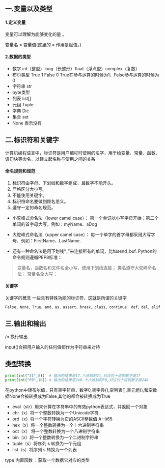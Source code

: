## 一.变量以及类型

#### 1.定义变量

变量可以理解为能够变化的量 。

变量名 = 变量值(这里的 = 作用是赋值。)

#### 2.数据的类型

- 数字     int（整型）long（长整形）float（浮点型）complex（复数）
- 布尔类型 True 1   False 0 True在参与运算的时候为1，False参与运算的时候为0
- 字符串 str
- byte类型
- 列表 list[]
- 元组 Tuple
- 字典 Dic
- 集合 set
- None 表示没有

## 二.标识符和关键字

计算机编程语言中，标识符是用户编程时使用的名字，用于给变量、常量、函数、语句块等命名，以建立起名称与使用之间的关系

#### 命名规则和规范

1. 标识符由字母、下划线和数字组成，且数字不能开头。
2. 严格区分大小写。
3. 不能使用关键字。
4. 标识符命名要做到顾名思义。
5. 遵守一定的命名规范。

- 小驼峰式命名法（lower camel case）： 第一个单词以小写字母开始；第二个单词的首字母大写，例如：myName、aDog
- 大驼峰式命名法（upper camel case）： 每一个单字的首字母都采用大写字母，例如：FirstName、LastName.

- 还有一种命名法是用下划线“_”来连接所有的单词，比如send_buf. Python的命令规则遵循PEP8标准：

> 变量名，函数名和文件名全小写，使用下划线连接； 类名遵守大驼峰命名法； 常量名全大写；

#### 关键字

关键字的概念 一些具有特殊功能的标识符，这就是所谓的关键字

```python
False、None、True、and、as、assert、break、class、continue  def、del、elif、else、except、finally、for、from、global  if、import、in、is、lambda、nonlocal、not、or、pass、raise、return、try、while、 with、yield
```

## 三.输出和输出

/n 换行输出

input()会把用户输入的任何值都作为字符串来对待

## 类型转换

```python
print(int("21",8))  # 输出的结果是17.八进制的21,对应的十进制数字是17
print(int("F0",16)) # 输出的结果是240.十六进制的F0,对应的十进制数字是240
```

在python中转布尔值，只有空字符串，数字0,空字典{},空列表[],空元组(),和空数据None会被转换成为False,其他的都会被转换成为True

- eval（str）用来计算在字符串中的有效python表达式，并返回一个对象
- chr（x）将一个整数转换为一个Unicode字符
- ord（x）将一个字符转换为它的ASCII整数值 A--》65
- hex（x）将一个整数转换为一个十六进制字符串
- oct（x） 将一个整数转换为一个八进制字符串
- bin（x）将一个整数转换为一个二进制字符串
- tuple（s）将序列 s 转换为一个元组
- list（s）将序列 s 转换为一个列表

type 内置函数 ：获取一个数据它对应的类型